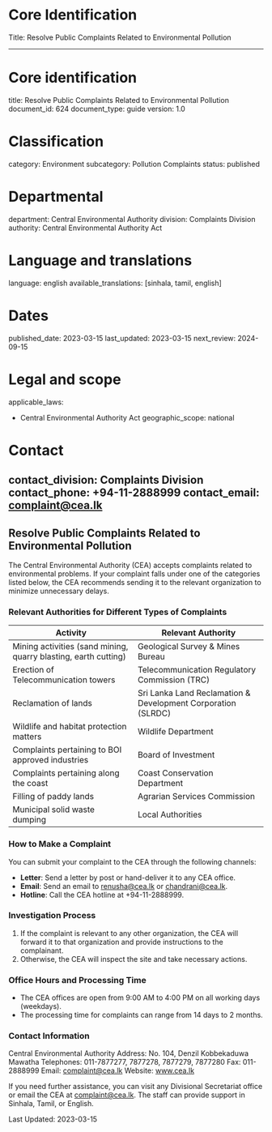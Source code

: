 # Core Identification
Title: Resolve Public Complaints Related to Environmental Pollution

---
# Core identification
title: Resolve Public Complaints Related to Environmental Pollution
document_id: 624
document_type: guide
version: 1.0

# Classification
category: Environment
subcategory: Pollution Complaints
status: published

# Departmental
department: Central Environmental Authority
division: Complaints Division
authority: Central Environmental Authority Act

# Language and translations
language: english
available_translations: [sinhala, tamil, english]

# Dates
published_date: 2023-03-15
last_updated: 2023-03-15
next_review: 2024-09-15

# Legal and scope
applicable_laws:
 - Central Environmental Authority Act
geographic_scope: national

# Contact
contact_division: Complaints Division
contact_phone: +94-11-2888999
contact_email: complaint@cea.lk
---

## Resolve Public Complaints Related to Environmental Pollution

The Central Environmental Authority (CEA) accepts complaints related to environmental problems. If your complaint falls under one of the categories listed below, the CEA recommends sending it to the relevant organization to minimize unnecessary delays.

### Relevant Authorities for Different Types of Complaints

| Activity | Relevant Authority |
| --- | --- |
| Mining activities (sand mining, quarry blasting, earth cutting) | Geological Survey & Mines Bureau |
| Erection of Telecommunication towers | Telecommunication Regulatory Commission (TRC) |
| Reclamation of lands | Sri Lanka Land Reclamation & Development Corporation (SLRDC) |
| Wildlife and habitat protection matters | Wildlife Department |
| Complaints pertaining to BOI approved industries | Board of Investment |
| Complaints pertaining along the coast | Coast Conservation Department |
| Filling of paddy lands | Agrarian Services Commission |
| Municipal solid waste dumping | Local Authorities |

### How to Make a Complaint

You can submit your complaint to the CEA through the following channels:

- **Letter**: Send a letter by post or hand-deliver it to any CEA office.
- **Email**: Send an email to renusha@cea.lk or chandrani@cea.lk.
- **Hotline**: Call the CEA hotline at +94-11-2888999.

### Investigation Process

1. If the complaint is relevant to any other organization, the CEA will forward it to that organization and provide instructions to the complainant.
2. Otherwise, the CEA will inspect the site and take necessary actions.

### Office Hours and Processing Time

- The CEA offices are open from 9:00 AM to 4:00 PM on all working days (weekdays).
- The processing time for complaints can range from 14 days to 2 months.

### Contact Information

Central Environmental Authority
Address: No. 104, Denzil Kobbekaduwa Mawatha
Telephones: 011-7877277, 7877278, 7877279, 7877280
Fax: 011-2888999
Email: complaint@cea.lk
Website: www.cea.lk

If you need further assistance, you can visit any Divisional Secretariat office or email the CEA at complaint@cea.lk. The staff can provide support in Sinhala, Tamil, or English.

Last Updated: 2023-03-15